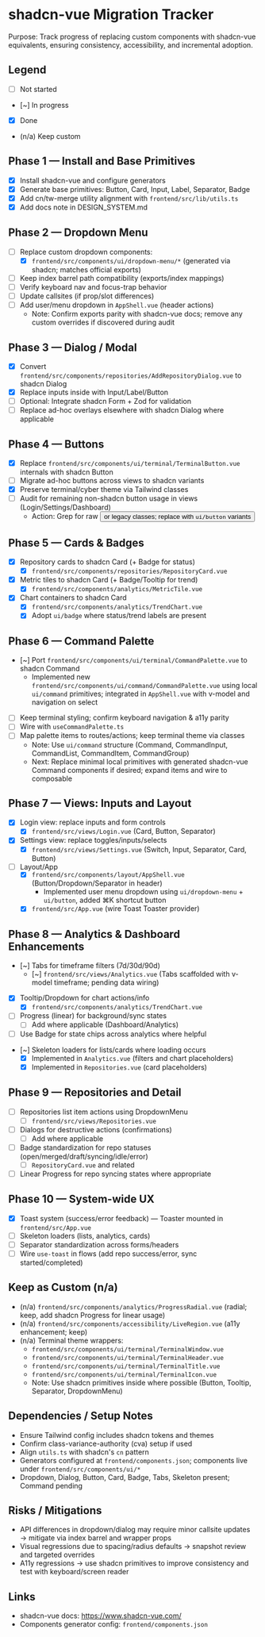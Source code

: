 # shadcn-vue Migration Tracker

Purpose: Track progress of replacing custom components with shadcn-vue equivalents, ensuring consistency, accessibility, and incremental adoption.

## Legend
- [ ] Not started
- [~] In progress
- [x] Done
- (n/a) Keep custom

## Phase 1 — Install and Base Primitives
- [x] Install shadcn-vue and configure generators
- [x] Generate base primitives: Button, Card, Input, Label, Separator, Badge
- [x] Add cn/tw-merge utility alignment with `frontend/src/lib/utils.ts`
- [x] Add docs note in DESIGN_SYSTEM.md

## Phase 2 — Dropdown Menu
- [ ] Replace custom dropdown components:
  - [x] `frontend/src/components/ui/dropdown-menu/*` (generated via shadcn; matches official exports)
- [ ] Keep index barrel path compatibility (exports/index mappings)
- [ ] Verify keyboard nav and focus-trap behavior
- [ ] Update callsites (if prop/slot differences)
- [ ] Add user/menu dropdown in `AppShell.vue` (header actions)
  - Note: Confirm exports parity with shadcn-vue docs; remove any custom overrides if discovered during audit

## Phase 3 — Dialog / Modal
- [x] Convert `frontend/src/components/repositories/AddRepositoryDialog.vue` to shadcn Dialog
- [x] Replace inputs inside with Input/Label/Button
- [ ] Optional: Integrate shadcn Form + Zod for validation
- [ ] Replace ad-hoc overlays elsewhere with shadcn Dialog where applicable

## Phase 4 — Buttons
- [x] Replace `frontend/src/components/ui/terminal/TerminalButton.vue` internals with shadcn Button
- [ ] Migrate ad-hoc buttons across views to shadcn variants
- [x] Preserve terminal/cyber theme via Tailwind classes
- [ ] Audit for remaining non-shadcn button usage in views (Login/Settings/Dashboard)
  - Action: Grep for raw <button> or legacy classes; replace with `ui/button` variants

## Phase 5 — Cards & Badges
- [x] Repository cards to shadcn Card (+ Badge for status)
  - [x] `frontend/src/components/repositories/RepositoryCard.vue`
- [x] Metric tiles to shadcn Card (+ Badge/Tooltip for trend)
  - [x] `frontend/src/components/analytics/MetricTile.vue`
- [x] Chart containers to shadcn Card
  - [x] `frontend/src/components/analytics/TrendChart.vue`
  - [x] Adopt `ui/badge` where status/trend labels are present

## Phase 6 — Command Palette
- [~] Port `frontend/src/components/ui/terminal/CommandPalette.vue` to shadcn Command
  - Implemented new `frontend/src/components/ui/command/CommandPalette.vue` using local `ui/command` primitives; integrated in `AppShell.vue` with v-model and navigation on select
- [ ] Keep terminal styling; confirm keyboard navigation & a11y parity
- [ ] Wire with `useCommandPalette.ts`
- [ ] Map palette items to routes/actions; keep terminal theme via classes
  - Note: Use `ui/command` structure (Command, CommandInput, CommandList, CommandItem, CommandGroup)
  - Next: Replace minimal local primitives with generated shadcn-vue Command components if desired; expand items and wire to composable

## Phase 7 — Views: Inputs and Layout
- [x] Login view: replace inputs and form controls
  - [x] `frontend/src/views/Login.vue` (Card, Button, Separator)
- [x] Settings view: replace toggles/inputs/selects
  - [x] `frontend/src/views/Settings.vue` (Switch, Input, Separator, Card, Button)
- [ ] Layout/App
  - [x] `frontend/src/components/layout/AppShell.vue` (Button/Dropdown/Separator in header)
    - Implemented user menu dropdown using `ui/dropdown-menu` + `ui/button`, added ⌘K shortcut button
  - [x] `frontend/src/App.vue` (wire Toast Toaster provider)

## Phase 8 — Analytics & Dashboard Enhancements
- [~] Tabs for timeframe filters (7d/30d/90d)
  - [~] `frontend/src/views/Analytics.vue` (Tabs scaffolded with v-model timeframe; pending data wiring)
- [x] Tooltip/Dropdown for chart actions/info
  - [x] `frontend/src/components/analytics/TrendChart.vue`
- [ ] Progress (linear) for background/sync states
  - [ ] Add where applicable (Dashboard/Analytics)
- [ ] Use Badge for state chips across analytics where helpful
- [~] Skeleton loaders for lists/cards where loading occurs
  - [x] Implemented in `Analytics.vue` (filters and chart placeholders)
  - [x] Implemented in `Repositories.vue` (card placeholders)

## Phase 9 — Repositories and Detail
- [ ] Repositories list item actions using DropdownMenu
  - [ ] `frontend/src/views/Repositories.vue`
- [ ] Dialogs for destructive actions (confirmations)
  - [ ] Add where applicable
- [ ] Badge standardization for repo statuses (open/merged/draft/syncing/idle/error)
  - [ ] `RepositoryCard.vue` and related
- [ ] Linear Progress for repo syncing states where appropriate

## Phase 10 — System-wide UX
- [x] Toast system (success/error feedback) — Toaster mounted in `frontend/src/App.vue`
- [ ] Skeleton loaders (lists, analytics, cards)
- [ ] Separator standardization across forms/headers
- [ ] Wire `use-toast` in flows (add repo success/error, sync started/completed)

## Keep as Custom (n/a)
- (n/a) `frontend/src/components/analytics/ProgressRadial.vue` (radial; keep, add shadcn Progress for linear usage)
- (n/a) `frontend/src/components/accessibility/LiveRegion.vue` (a11y enhancement; keep)
- (n/a) Terminal theme wrappers: 
  - `frontend/src/components/ui/terminal/TerminalWindow.vue`
  - `frontend/src/components/ui/terminal/TerminalHeader.vue`
  - `frontend/src/components/ui/terminal/TerminalTitle.vue`
  - `frontend/src/components/ui/terminal/TerminalIcon.vue`
  - Note: Use shadcn primitives inside where possible (Button, Tooltip, Separator, DropdownMenu)

## Dependencies / Setup Notes
- Ensure Tailwind config includes shadcn tokens and themes
- Confirm class-variance-authority (cva) setup if used
- Align `utils.ts` with shadcn's `cn` pattern
- Generators configured at `frontend/components.json`; components live under `frontend/src/components/ui/*`
- Dropdown, Dialog, Button, Card, Badge, Tabs, Skeleton present; Command pending

## Risks / Mitigations
- API differences in dropdown/dialog may require minor callsite updates → mitigate via index barrel and wrapper props
- Visual regressions due to spacing/radius defaults → snapshot review and targeted overrides
- A11y regressions → use shadcn primitives to improve consistency and test with keyboard/screen reader

## Links
- shadcn-vue docs: https://www.shadcn-vue.com/
- Components generator config: `frontend/components.json`
